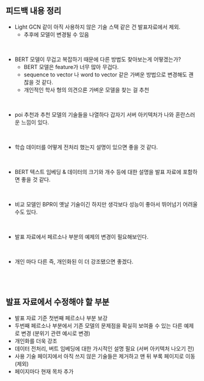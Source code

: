 ## 피드백 내용 정리
- Light GCN 같이 아직 사용하지 않은 기술 스택 같은 건 발표자료에서 제외.
  - 추후에 모델이 변경될 수 있음
<br>

- BERT 모델이 무겁고 복잡하기 때문에 다른 방법도 찾아보는게 어떻겠는가?
  - BERT 모델은 feature가 너무 많아 무겁다.
  - sequence to vector 나 word to vector 같은 가벼운 방법으로 변경해도 괜찮을 것 같다.
  - 개인적인 학사 형의 의견으론 가벼운 모델을 찾는 걸 추천

    
<br>

- poi 추천과 추천 모델의 기술들을 나열하다 갑자기 서버 아키텍처가 나와 혼란스러운 느낌이 있다.
<br>

- 학습 데이터를 어떻게 전처리 했는지 설명이 있으면 좋을 것 같다.
<br>

- BERT 텍스트 임베딩 & 데이터의 크기와 개수 등에 대한 설명을 발표 자료에 포함하면 좋을 것 같다.
<br>

- 비교 모델인 BPR이 옛날 기술이긴 하지만 생각보다 성능이 좋아서 뛰어넘기 어려울 수도 있다.
<br>

- 발표 자료에서 페르소나 부분의 예제의 변경이 필요해보인다.
<br>

- 개인 마다 다른 즉, 개인화된 이 더 강조됐으면 좋겠다.
<br><br><br><br>

## 발표 자료에서 수정해야 할 부분
- 발표 자료 기준 첫번째 페르소나 부분 보강
- 두번째 페르소나 부분에서 기존 모델의 문제점을 확실히 보여줄 수 있는 다른 예제로 변경 (분위기 관련 예시로 변경)
- 개인화를 더욱 강조
- 데이터 전처리, 버트 임베딩에 대한 가시적인 설명 필요 (서버 아키텍처 나오기 전)
- 사용 기술 페이지에서 아직 쓰지 않은 기술들은 제거하고 맨 뒤 부록 페이지로 이동 (제외)
- 페이지마다 현재 목차 추가

